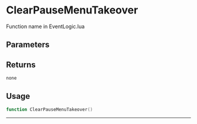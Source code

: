 # ClearPauseMenuTakeover
Function name in EventLogic.lua
## Parameters

## Returns
`none`
## Usage
```lua
function ClearPauseMenuTakeover()
```
---
